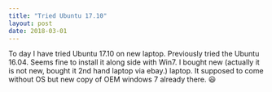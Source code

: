 ```yaml
---
title: "Tried Ubuntu 17.10"
layout: post
date: 2018-03-01
---
```


To day I have tried Ubuntu 17.10 on new laptop. Previously tried the Ubuntu 16.04.
Seems fine to install it along side with Win7. I bought new (actually it is not new, bought it 2nd hand laptop via ebay.) laptop.
It supposed to come without OS but new copy of OEM windows 7 already there. :smiley:
